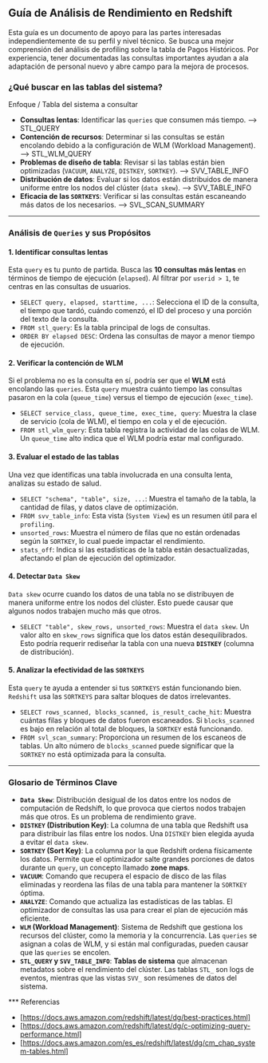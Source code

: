 
## Guía de Análisis de Rendimiento en Redshift

Esta guía es un documento de apoyo para las partes interesadas independientemente de su perfil y nivel técnico. Se busca una mejor comprensión del análisis de profiling sobre la tabla de Pagos Históricos. Por experiencia, tener documentadas las consultas importantes ayudan a ala adaptación de personal nuevo y abre campo para la mejora de procesos.

### ¿Qué buscar en las tablas del sistema?

Enfoque / Tabla del sistema a consultar

* **Consultas lentas**: Identificar las `queries` que consumen más tiempo.  --> STL_QUERY
* **Contención de recursos**: Determinar si las consultas se están encolando debido a la configuración de WLM (Workload Management). --> STL_WLM_QUERY
* **Problemas de diseño de tabla**: Revisar si las tablas están bien optimizadas (`VACUUM`, `ANALYZE`, `DISTKEY`, `SORTKEY`). --> SVV_TABLE_INFO
* **Distribución de datos**: Evaluar si los datos están distribuidos de manera uniforme entre los nodos del clúster (`data skew`). --> SVV_TABLE_INFO
* **Eficacia de las `SORTKEYS`**: Verificar si las consultas están escaneando más datos de los necesarios. --> SVL_SCAN_SUMMARY

---

### Análisis de `Queries` y sus Propósitos

#### 1. Identificar consultas lentas

Esta `query` es tu punto de partida. Busca las **10 consultas más lentas** en términos de tiempo de ejecución (`elapsed`). Al filtrar por `userid > 1`, te centras en las consultas de usuarios.

* `SELECT query, elapsed, starttime, ...`: Selecciona el ID de la consulta, el tiempo que tardó, cuándo comenzó, el ID del proceso y una porción del texto de la consulta.
* `FROM stl_query`: Es la tabla principal de logs de consultas.
* `ORDER BY elapsed DESC`: Ordena las consultas de mayor a menor tiempo de ejecución.

#### 2. Verificar la contención de WLM

Si el problema no es la consulta en sí, podría ser que el **WLM** está encolando las `queries`. Esta `query` muestra cuánto tiempo las consultas pasaron en la cola (`queue_time`) versus el tiempo de ejecución (`exec_time`).

* `SELECT service_class, queue_time, exec_time, query`: Muestra la clase de servicio (cola de WLM), el tiempo en cola y el de ejecución.
* `FROM stl_wlm_query`: Esta tabla registra la actividad de las colas de WLM. Un `queue_time` alto indica que el WLM podría estar mal configurado.

#### 3. Evaluar el estado de las tablas

Una vez que identificas una tabla involucrada en una consulta lenta, analizas su estado de salud. 

* `SELECT "schema", "table", size, ...`: Muestra el tamaño de la tabla, la cantidad de filas, y datos clave de optimización.
* `FROM svv_table_info`: Esta vista (`System View`) es un resumen útil para el `profiling`.
* `unsorted_rows`: Muestra el número de filas que no están ordenadas según la `SORTKEY`, lo cual puede impactar el rendimiento.
* `stats_off`: Indica si las estadísticas de la tabla están desactualizadas, afectando el plan de ejecución del optimizador.

#### 4. Detectar `Data Skew`

`Data skew` ocurre cuando los datos de una tabla no se distribuyen de manera uniforme entre los nodos del clúster. Esto puede causar que algunos nodos trabajen mucho más que otros.

* `SELECT "table", skew_rows, unsorted_rows`: Muestra el `data skew`. Un valor alto en `skew_rows` significa que los datos están desequilibrados. Esto podría requerir rediseñar la tabla con una nueva **`DISTKEY`** (columna de distribución).

#### 5. Analizar la efectividad de las `SORTKEYS`

Esta `query` te ayuda a entender si tus `SORTKEYS` están funcionando bien. `Redshift` usa las `SORTKEYS` para saltar bloques de datos irrelevantes. 

* `SELECT rows_scanned, blocks_scanned, is_result_cache_hit`: Muestra cuántas filas y bloques de datos fueron escaneados. Si `blocks_scanned` es bajo en relación al total de bloques, la `SORTKEY` está funcionando.
* `FROM svl_scan_summary`: Proporciona un resumen de los escaneos de tablas. Un alto número de `blocks_scanned` puede significar que la `SORTKEY` no está optimizada para la consulta.

---

### Glosario de Términos Clave

* **`Data Skew`**: Distribución desigual de los datos entre los nodos de computación de Redshift, lo que provoca que ciertos nodos trabajen más que otros. Es un problema de rendimiento grave.
* **`DISTKEY` (Distribution Key)**: La columna de una tabla que Redshift usa para distribuir las filas entre los nodos. Una `DISTKEY` bien elegida ayuda a evitar el `data skew`.
* **`SORTKEY` (Sort Key)**: La columna por la que Redshift ordena físicamente los datos. Permite que el optimizador salte grandes porciones de datos durante un `query`, un concepto llamado **zone maps**.
* **`VACUUM`**: Comando que recupera el espacio de disco de las filas eliminadas y reordena las filas de una tabla para mantener la `SORTKEY` óptima.
* **`ANALYZE`**: Comando que actualiza las estadísticas de las tablas. El optimizador de consultas las usa para crear el plan de ejecución más eficiente.
* **`WLM` (Workload Management)**: Sistema de Redshift que gestiona los recursos del clúster, como la memoria y la concurrencia. Las `queries` se asignan a colas de WLM, y si están mal configuradas, pueden causar que las `queries` se encolen.
* **`STL_QUERY` y `SVV_TABLE_INFO`**: **Tablas de sistema** que almacenan metadatos sobre el rendimiento del clúster. Las tablas `STL_` son logs de eventos, mientras que las vistas `SVV_` son resúmenes de datos del sistema.

*** Referencias

- [https://docs.aws.amazon.com/redshift/latest/dg/best-practices.html]
- [https://docs.aws.amazon.com/redshift/latest/dg/c-optimizing-query-performance.html]
- [https://docs.aws.amazon.com/es_es/redshift/latest/dg/cm_chap_system-tables.html]
